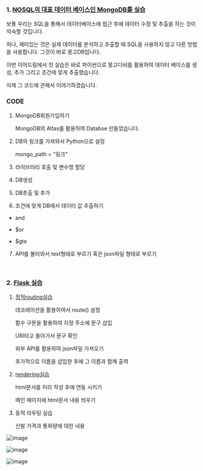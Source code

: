 
### 1. [NOSQL의 대표 데이터 베이스인 MongoDB를 실습](https://github.com/qsdcfd/Year-dream/tree/TIL/Example/MongoDB)

보통 우리는 SQL을 통해서 데이터베이스에 접근 후에 데이터 수정 및 추출을 하는 것이 익숙할 것입니다.

허나, 재미있는 것은 실제 데이터를 분석하고 추출할 때 SQL을 사용하지 않고 다른 방법을 사용합니다. 그것이 바로 몽고DB입니다.

이번 이어드림에서 첫 실습은 바로 파이썬으로 몽고디비를 활용하여 데이터 베이스를 생성, 추가 그리고 조건에 맞게 추출했습니다.

이제 그 코드에 관해서 이야기하겠습니다.


### CODE

1. MongoDB회원가입하기

   MongoDB의 Altas를 활용하여 Databse 만들었습니다.

2. DB의 링크를 가져와서 Python으로 설정

   mongo_path = "링크"
 
3. 라이브러리 호출 및 변수명 할당

4. DB생성

5. DB추출 및 추가

6. 조건에 맞게 DB에서 데이터 값 추출하기

- and

- $or 

- $gte

7. API를 불러와서 text형태로 부르기 혹은 json파일 형태로 부르기



<br>

### 2. [Flask 실습](https://github.com/qsdcfd/Year-dream/tree/TIL/Example/Flask)

1. [정적routing실습](https://github.com/qsdcfd/Year-dream/blob/TIL/Example/Flask/main%20(1).py)

   데코레이션을 활용하여서 route() 설정

   함수 구문을 활용하여 지정 주소에 문구 삽입

   URI타고 들아가서 문구 확인

   외부 API를 활용하여 json파일 가져오기

   추가적으로 이름을 삽입한 후에 그 이름과 함께 출력

2. [rendering실습](https://github.com/qsdcfd/Year-dream/blob/TIL/Example/Flask/main%20(1).py)

   html문서를 미리 작성 후에 연동 시키기

   메인 페이지에 html문서 내용 띄우기

3. 동적 라우팅 실습
  
   신발 가격과 통화량에 대한 내용
   
 ![image](https://user-images.githubusercontent.com/86671456/162491002-410d1bae-5a54-4ee6-9fb2-14363584feb9.png)

![image](https://user-images.githubusercontent.com/86671456/162491116-e1a549f3-612f-4aa7-915d-9f95b4dabb36.png)

![image](https://user-images.githubusercontent.com/86671456/162491141-4d9f013f-24bd-4deb-8bde-da0e3f380295.png)


